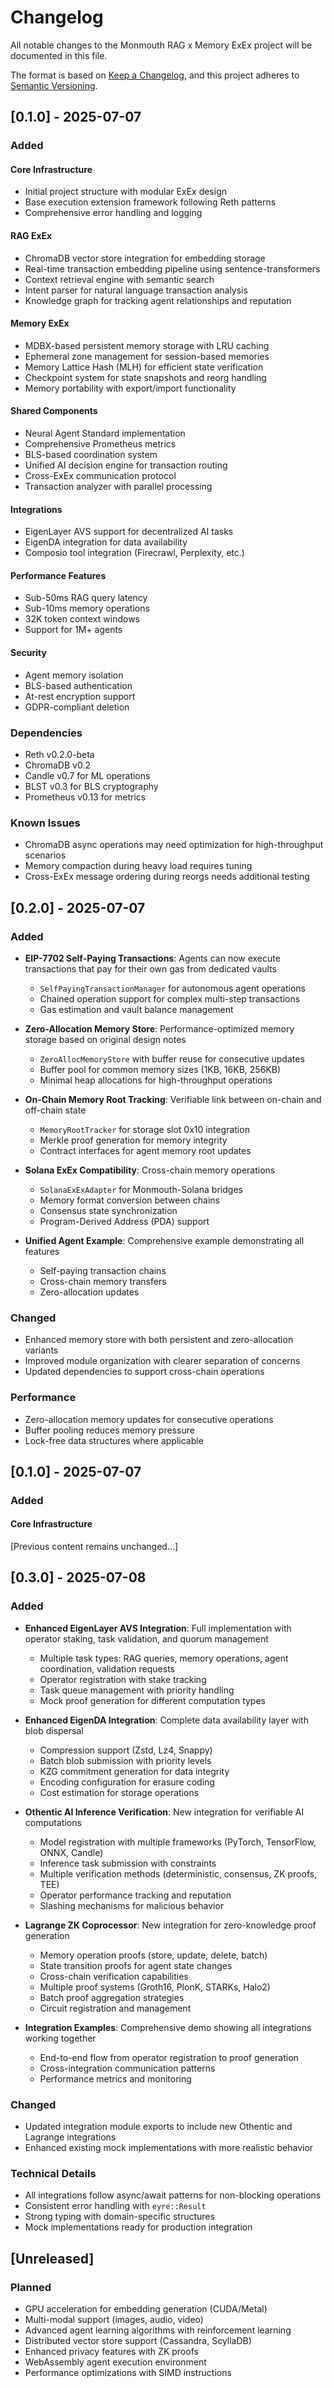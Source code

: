# Changelog

All notable changes to the Monmouth RAG x Memory ExEx project will be documented in this file.

The format is based on [Keep a Changelog](https://keepachangelog.com/en/1.0.0/),
and this project adheres to [Semantic Versioning](https://semver.org/spec/v2.0.0.html).

## [0.1.0] - 2025-07-07

### Added

#### Core Infrastructure
- Initial project structure with modular ExEx design
- Base execution extension framework following Reth patterns
- Comprehensive error handling and logging

#### RAG ExEx
- ChromaDB vector store integration for embedding storage
- Real-time transaction embedding pipeline using sentence-transformers
- Context retrieval engine with semantic search
- Intent parser for natural language transaction analysis
- Knowledge graph for tracking agent relationships and reputation

#### Memory ExEx
- MDBX-based persistent memory storage with LRU caching
- Ephemeral zone management for session-based memories
- Memory Lattice Hash (MLH) for efficient state verification
- Checkpoint system for state snapshots and reorg handling
- Memory portability with export/import functionality

#### Shared Components
- Neural Agent Standard implementation
- Comprehensive Prometheus metrics
- BLS-based coordination system
- Unified AI decision engine for transaction routing
- Cross-ExEx communication protocol
- Transaction analyzer with parallel processing

#### Integrations
- EigenLayer AVS support for decentralized AI tasks
- EigenDA integration for data availability
- Composio tool integration (Firecrawl, Perplexity, etc.)

#### Performance Features
- Sub-50ms RAG query latency
- Sub-10ms memory operations
- 32K token context windows
- Support for 1M+ agents

#### Security
- Agent memory isolation
- BLS-based authentication
- At-rest encryption support
- GDPR-compliant deletion

### Dependencies
- Reth v0.2.0-beta
- ChromaDB v0.2
- Candle v0.7 for ML operations
- BLST v0.3 for BLS cryptography
- Prometheus v0.13 for metrics

### Known Issues
- ChromaDB async operations may need optimization for high-throughput scenarios
- Memory compaction during heavy load requires tuning
- Cross-ExEx message ordering during reorgs needs additional testing

## [0.2.0] - 2025-07-07

### Added
- **EIP-7702 Self-Paying Transactions**: Agents can now execute transactions that pay for their own gas from dedicated vaults
  - `SelfPayingTransactionManager` for autonomous agent operations
  - Chained operation support for complex multi-step transactions
  - Gas estimation and vault balance management
  
- **Zero-Allocation Memory Store**: Performance-optimized memory storage based on original design notes
  - `ZeroAllocMemoryStore` with buffer reuse for consecutive updates
  - Buffer pool for common memory sizes (1KB, 16KB, 256KB)
  - Minimal heap allocations for high-throughput operations
  
- **On-Chain Memory Root Tracking**: Verifiable link between on-chain and off-chain state
  - `MemoryRootTracker` for storage slot 0x10 integration
  - Merkle proof generation for memory integrity
  - Contract interfaces for agent memory root updates
  
- **Solana ExEx Compatibility**: Cross-chain memory operations
  - `SolanaExExAdapter` for Monmouth-Solana bridges
  - Memory format conversion between chains
  - Consensus state synchronization
  - Program-Derived Address (PDA) support
  
- **Unified Agent Example**: Comprehensive example demonstrating all features
  - Self-paying transaction chains
  - Cross-chain memory transfers
  - Zero-allocation updates

### Changed
- Enhanced memory store with both persistent and zero-allocation variants
- Improved module organization with clearer separation of concerns
- Updated dependencies to support cross-chain operations

### Performance
- Zero-allocation memory updates for consecutive operations
- Buffer pooling reduces memory pressure
- Lock-free data structures where applicable

## [0.1.0] - 2025-07-07

### Added

#### Core Infrastructure
[Previous content remains unchanged...]

## [0.3.0] - 2025-07-08

### Added
- **Enhanced EigenLayer AVS Integration**: Full implementation with operator staking, task validation, and quorum management
  - Multiple task types: RAG queries, memory operations, agent coordination, validation requests
  - Operator registration with stake tracking
  - Task queue management with priority handling
  - Mock proof generation for different computation types
  
- **Enhanced EigenDA Integration**: Complete data availability layer with blob dispersal
  - Compression support (Zstd, Lz4, Snappy)
  - Batch blob submission with priority levels
  - KZG commitment generation for data integrity
  - Encoding configuration for erasure coding
  - Cost estimation for storage operations
  
- **Othentic AI Inference Verification**: New integration for verifiable AI computations
  - Model registration with multiple frameworks (PyTorch, TensorFlow, ONNX, Candle)
  - Inference task submission with constraints
  - Multiple verification methods (deterministic, consensus, ZK proofs, TEE)
  - Operator performance tracking and reputation
  - Slashing mechanisms for malicious behavior
  
- **Lagrange ZK Coprocessor**: New integration for zero-knowledge proof generation
  - Memory operation proofs (store, update, delete, batch)
  - State transition proofs for agent state changes
  - Cross-chain verification capabilities
  - Multiple proof systems (Groth16, PlonK, STARKs, Halo2)
  - Batch proof aggregation strategies
  - Circuit registration and management
  
- **Integration Examples**: Comprehensive demo showing all integrations working together
  - End-to-end flow from operator registration to proof generation
  - Cross-integration communication patterns
  - Performance metrics and monitoring

### Changed
- Updated integration module exports to include new Othentic and Lagrange integrations
- Enhanced existing mock implementations with more realistic behavior

### Technical Details
- All integrations follow async/await patterns for non-blocking operations
- Consistent error handling with `eyre::Result`
- Strong typing with domain-specific structures
- Mock implementations ready for production integration

## [Unreleased]

### Planned
- GPU acceleration for embedding generation (CUDA/Metal)
- Multi-modal support (images, audio, video)
- Advanced agent learning algorithms with reinforcement learning
- Distributed vector store support (Cassandra, ScyllaDB)
- Enhanced privacy features with ZK proofs
- WebAssembly agent execution environment
- Performance optimizations with SIMD instructions